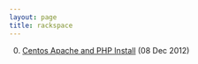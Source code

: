 ```yaml
---
layout: page
title: rackspace
---
```


0. [Centos Apache and PHP Install](/bookmark/2012/12/08/rackspace-server-setup.html) (08 Dec 2012) 
